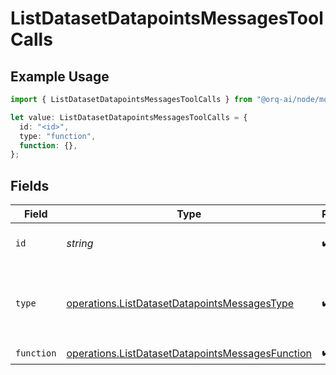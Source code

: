 # ListDatasetDatapointsMessagesToolCalls

## Example Usage

```typescript
import { ListDatasetDatapointsMessagesToolCalls } from "@orq-ai/node/models/operations";

let value: ListDatasetDatapointsMessagesToolCalls = {
  id: "<id>",
  type: "function",
  function: {},
};
```

## Fields

| Field                                                                                                                | Type                                                                                                                 | Required                                                                                                             | Description                                                                                                          |
| -------------------------------------------------------------------------------------------------------------------- | -------------------------------------------------------------------------------------------------------------------- | -------------------------------------------------------------------------------------------------------------------- | -------------------------------------------------------------------------------------------------------------------- |
| `id`                                                                                                                 | *string*                                                                                                             | :heavy_check_mark:                                                                                                   | The ID of the tool call.                                                                                             |
| `type`                                                                                                               | [operations.ListDatasetDatapointsMessagesType](../../models/operations/listdatasetdatapointsmessagestype.md)         | :heavy_check_mark:                                                                                                   | The type of the tool. Currently, only `function` is supported.                                                       |
| `function`                                                                                                           | [operations.ListDatasetDatapointsMessagesFunction](../../models/operations/listdatasetdatapointsmessagesfunction.md) | :heavy_check_mark:                                                                                                   | N/A                                                                                                                  |